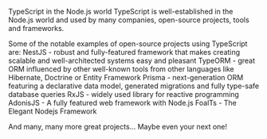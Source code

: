 TypeScript in the Node.js world
TypeScript is well-established in the Node.js world and used by many companies, open-source projects, tools and frameworks. 


Some of the notable examples of open-source projects using TypeScript are:
NestJS - robust and fully-featured framework that makes creating scalable and well-architected systems easy and pleasant
TypeORM - great ORM influenced by other well-known tools from other languages like Hibernate, Doctrine or Entity Framework
Prisma - next-generation ORM featuring a declarative data model, generated migrations and fully type-safe database queries
RxJS - widely used library for reactive programming
AdonisJS - A fully featured web framework with Node.js
FoalTs - The Elegant Nodejs Framework

And many, many more great projects... Maybe even your next one!